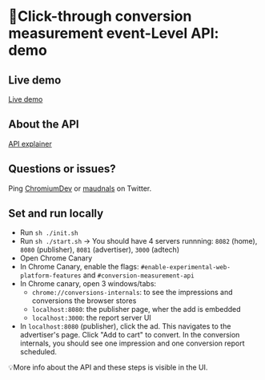 # 📐Click-through conversion measurement event-Level API: demo

## Live demo

[Live demo](https://goo.gle/sppi-devrel-eventlevel)

## About the API

[API explainer](https://github.com/WICG/conversion-measurement-api)

## Questions or issues?

Ping [ChromiumDev](https://twitter.com/ChromiumDev) or [maudnals](https://twitter.com/maudnals) on Twitter.

## Set and run locally

- Run `sh ./init.sh`
- Run `sh ./start.sh` -> You should have 4 servers runnning: `8082` (home), `8080` (publisher), `8081` (advertiser), `3000` (adtech)
- Open Chrome Canary
- In Chrome Canary, enable the flags:
  `#enable-experimental-web-platform-features` and `#conversion-measurement-api`
- In Chrome canary, open 3 windows/tabs:
  - `chrome://conversions-internals`: to see the impressions and conversions the browser stores
  - `localhost:8080`: the publisher page, wher the add is embedded
  - `localhost:3000`: the report server UI
- In `localhost:8080` (publisher), click the ad. This navigates to the advertiser's page. Click "Add to cart" to convert. In the conversion internals, you should see one impression and one conversion report scheduled.

💡More info about the API and these steps is visible in the UI.
